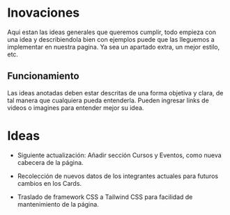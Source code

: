 # Inovaciones

Aqui estan las ideas generales que queremos cumplir, todo empieza con una idea y describiendola bien con ejemplos puede que las lleguemos a implementar en nuestra pagina. Ya sea un apartado extra, un mejor estilo, etc.

## Funcionamiento

Las ideas anotadas deben estar descritas de una forma objetiva y clara, de tal manera que cualquiera pueda entenderla.
Pueden ingresar links de videos o imagines para entender mejor su idea.

# Ideas

* Siguiente actualización: Añadir sección Cursos y Eventos, como nueva cabecera de la página.

*  Recolección de nuevos datos de los integrantes actuales para futuros cambios en los Cards.

*  Traslado de framework CSS a Tailwind CSS para facilidad de mantenimiento de la página.